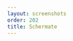 ```yaml
---
layout: screenshots
order: 202
title: Schermate
---
```

  <a href="/resources/bluewho/archive/latest/italian/main.png"
    data-caption="Finestra principale"></a>
  <a href="/resources/bluewho/archive/latest/italian/main-options.png"
    data-caption="Menu opzioni"></a>
  <a href="/resources/bluewho/archive/latest/italian/notification.png"
    data-caption="Finestra notifica"></a>
  <a href="/resources/bluewho/archive/latest/italian/shortcuts.png"
    data-caption="Finestra delle scorciatoie"></a>
  <a href="/resources/bluewho/archive/latest/italian/about.png"
    data-caption="Finestra delle informazioni"></a>
